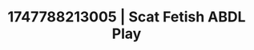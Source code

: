 ---
categories:
- Sultry voice
- Erotic dance
- Bare skin
- Lace and desire
- Hands-on body
image: /assets/images/1747788213005.jpg
layout: post
seo:
  description: Featured content with exclusive Scat Fetish, ABDL Play. HD images available.
  keywords: Scat Fetish, ABDL Play
  og_image: /assets/images/1747788213005.jpg
  schema_type: VisualArtwork
tags:
- ABDL Play
- '#1747788213005'
- Scat Fetish
title: 1747788213005 | Scat Fetish ABDL Play
---